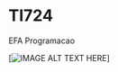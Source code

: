 # TI724
EFA Programacao

[![IMAGE ALT TEXT HERE](https://i.pinimg.com/originals/67/dc/dd/67dcdd3a28c3205939ee4b6438298838.jpg)]

